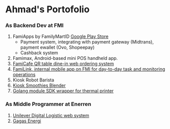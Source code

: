 # Ahmad's Portofolio

### As Backend Dev at FMI
1. FamiApps by FamilyMartID [Google Play Store][FamiApp Google Play]
    - Payment system, integrating with payment gateway (Midtrans), payment ewallet (Ovo, Shopeepay)
    - Cashback system
2. Famimax, Android-based mini POS handheld app.
3. [FamiCafe QR table dine-in web ordering system](/fmi/famicafe-dinein/README.md)
4. [FamiLink, internal mobile app on FMI for day-to-day task and monitoring operations](/fmi/familink/README.md)
5. Kiosk Robot Barista
6. [Kiosk Smoothies Blender](/fmi/kiosk-smoothies-blender/README.md)
7. [Golang module SDK wrapper for thermal printer][Gitlab Receipt Printer module]


### As Middle Programmer at Enerren
1. [Unilever Digital Logistic web system](/enerren/digilog/README.md)
2. [Gagas Energi](/enerren/gagas/README.md)




[FamiApp Google Play]: https://play.google.com/store/apps/details?id=com.familymartindonesia.fmi_app&hl=id
[Gitlab Receipt Printer module]: https://gitlab.com/familymartid/receipt-printer